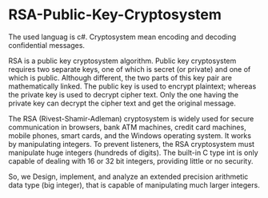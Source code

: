 # RSA-Public-Key-Cryptosystem

The used languag is c#.
Cryptosystem mean encoding and decoding confidential messages.

RSA is a public key cryptosystem algorithm. Public key cryptosystem requires two separate keys,
one of which is secret (or private) and one of which is public. 
Although different, the two parts of this key pair are mathematically linked. 
The public key is used to encrypt plaintext; whereas the private key is used to decrypt cipher text. 
Only the one having the private key can decrypt the cipher text and get the original message.

 The RSA (Rivest-Shamir-Adleman) cryptosystem is widely used for secure communication in browsers,
 bank ATM machines, credit card machines, mobile phones, smart cards, and the Windows operating system.
 It works by manipulating integers. To prevent listeners, the RSA cryptosystem must manipulate huge integers (hundreds of digits). 
 The built-in C type int is only capable of dealing with 16 or 32 bit integers, providing little or no security.
 
 So, we  Design, implement, and analyze an extended precision arithmetic data type (big integer),
 that is capable of manipulating much larger integers. 
